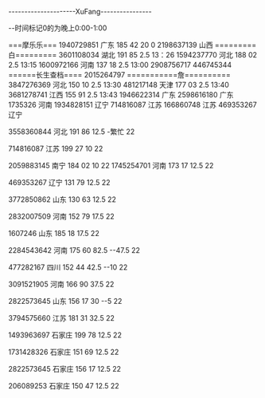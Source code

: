 ---------------------XuFang----------------

--时间标记0的为晚上0:00-1:00

===摩乐乐===
1940729851 广东 185 42 20
0
2198637139 山西
=========白=========
3601108034 湖北 191 85 2.5
13：26
1594237770 河北 188 02 2.5
13:15
1600972166 河南 137 18 2.5
13:00
2908756717
446745344
======长生查档====
2015264797
===========詹==========
3847276369 河北 150 10 2.5
13:30
481217148 天津 177 03 2.5
13:40
3681278741 江西 155 91 2.5
13:43
1946622314 广东
2598616180 广东
1735326 河南
1934828151 辽宁
714816087 江苏
166860748 江苏
469353267 辽宁

3558360844 河北 191 86 12.5 -繁忙
22

714816087 江苏 199 27 10
22

2059883145 南宁 184 02 10
22
1745254701 河南 173 17 12.5
22

469353267 辽宁 131 79 12.5 
22

3772850862 山东 130 63 12.5
22

2832007509 河南 152 79 17.5
22

1607246 山东 185 18 17.5
22

2284543642 河南 175 60 82.5  --47.5
22

477282167 四川 152 44 42.5  --10
22

3091521905 河南 166 90 37.5
22

2822573645 山东 156 17 30  --5
22

3794575660 江苏 181 31 32.5
22

1493963697 石家庄 199 78 12.5
22

1731428326 石家庄 151 69 12.5
22

2822573645 石家庄 156 17 12.5
22

206089253 石家庄 150 47 12.5
22



